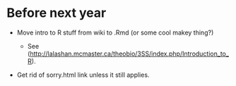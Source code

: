 # Before next year

* Move intro to R stuff from wiki to .Rmd (or some cool makey thing?)
   * See (http://lalashan.mcmaster.ca/theobio/3SS/index.php/Introduction_to_R). 

* Get rid of sorry.html link unless it still applies.
